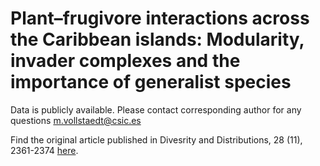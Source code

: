 # Plant–frugivore interactions across the Caribbean islands: Modularity, invader complexes and the importance of generalist species

Data is publicly available. Please contact corresponding author for any questions
m.vollstaedt@csic.es

Find the original article published in Divesrity and Distributions, 28 (11), 2361-2374 [here](https://doi.org/10.1111/ddi.13636).
